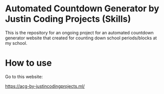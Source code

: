 # Automated Countdown Generator by Justin Coding Projects (Skills)
This is the repository for an ongoing project for an automated countdown generator website that created for counting down school periods/blocks at my school.

# How to use
Go to this website:

https://acg-by-justincodingprojects.ml/

